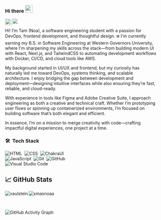 ### Hi there <img src="https://media.giphy.com/media/hvRJCLFzcasrR4ia7z/giphy.gif" width="25px">

<a href="https://www.linkedin.com/in/tam-duong-523277201/">
  <img align="left" alt="Noa's LinkedIn" width="22px" src="https://raw.githubusercontent.com/peterthehan/peterthehan/master/assets/linkedin.svg" />
</a>

![](https://visitor-badge.glitch.me/badge?page_id=snowbearnoa)

Hi! I’m Tam (Noa), a software engineering student with a passion for DevOps, frontend development, and thoughtful design. ❄️
I'm currently earning my B.S. in Software Engineering at Western Governors University, where I'm sharpening my skills across the stack—from building modern UI with React, Next.js, and TailwindCSS to automating development workflows with Docker, CI/CD, and cloud tools like AWS.

My background started in UI/UX and frontend, but my curiosity has naturally led me toward DevOps, systems thinking, and scalable architecture. I enjoy bridging the gap between development and deployment—designing intuitive interfaces while also ensuring they’re fast, reliable, and cloud-ready.

With experience in tools like Figma and Adobe Creative Suite, I approach engineering as both a creative and technical craft. Whether I’m prototyping user flows or spinning up containerized environments, I’m focused on building software that’s both elegant and efficient.

In essence, I’m on a mission to merge creativity with code—crafting impactful digital experiences, one project at a time.
### 🛠 &nbsp;Tech Stack

![HTML](https://img.shields.io/badge/-HTML-05122A?style=flat&logo=HTML5)&nbsp;
![CSS](https://img.shields.io/badge/-CSS-05122A?style=flat&logo=CSS3&logoColor=1572B6)&nbsp;
![ChakraUI](https://img.shields.io/badge/-ChakraUI-05122A?style=flat)
<br />
![JavaScript](https://img.shields.io/badge/-JavaScript-05122A?style=flat&logo=javascript)&nbsp;
![Git](https://img.shields.io/badge/-Git-05122A?style=flat&logo=git)&nbsp;
![GitHub](https://img.shields.io/badge/-GitHub-05122A?style=flat&logo=github)&nbsp;
<br />
![Visual Studio Code](https://img.shields.io/badge/-Visual%20Studio%20Code-05122A?style=flat&logo=visual-studio-code&logoColor=007ACC)&nbsp;

## &#x1f4c8; GitHub Stats

<p align="left"><img align="left" src="https://github-readme-stats.vercel.app/api?username=xmasnoaa&show_icons=true&locale=en&layout=compact&theme=radical&count_private=true" alt="vaulstein" /></p>

 
 <p><img align="center" src="https://github-readme-streak-stats.herokuapp.com/?user=xmasnoaa&theme=radical" alt="xmasnoaa" /></p>
 
 <br />
 
![GitHub Activity Graph](https://activity-graph.herokuapp.com/graph?username=xmasnoaa&bg_color=000000&color=4fff67&line=4fff67&point=ffffff&area=true&hide_border=true)  
